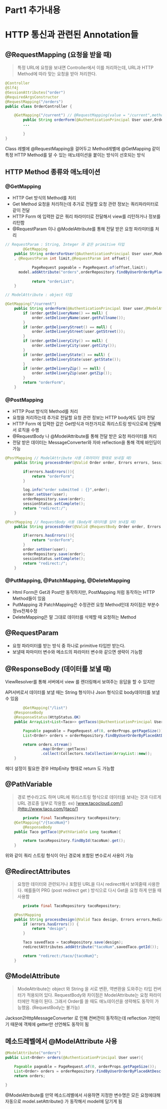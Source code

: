 # Part1 추가내용

# HTTP 통신과 관련된 Annotation들

## @RequestMapping (요청을 받을 때)

> 특정 URL에 요청을 보내면 Controller에서 이를 처리하는데, URL과 HTTP Method에 따라 맞는 요청을 받아 처리한다.
> 

```java
@Controller
@Slf4j
@SessionAttributes("order")
@RequiredArgsConstructor
@RequestMapping("/orders")
public class OrderController {

    @GetMapping("/current") // @RequestMapping(value = "/current",method = RequestMethod.GET)
		public String orderForm(@AuthenticationPrincipal User user,Order order){
		...
		
		}
}
```

Class 레벨에 @RequestMapping을 걸어두고 Method레벨에 @GetMapping 같이 특정 HTTP Method를 알 수 있는 애노테이션을 붙이는 방식이 선호되는 방식

## HTTP Method 종류와 애노테이션

### @GetMapping

- HTTP Get 방식의 Method를 처리
- Get Method 요청을 처리하는데 추가로 전달할 요청 관련 정보는 쿼리파라미터로 같이 전달
- HTTP Form 에 입력한 값은 쿼리 파라미터로 전달해서 view를 리턴하거나 정보를 리턴함
- @RequestParam 이나 @ModelAttribute를 통해 전달 받은 요청 파라미터를 처리

```java
// RequestParam : String, Integer 과 같은 primitive 타입
		@GetMapping
    public String ordersForUser(@AuthenticationPrincipal User user,Model model
    , @RequestParam int limit,@RequestParam int offset){

			PageRequest pageable = PageRequest.of(offset,limit);
      model.addAttribute("orders",orderRepository.findByUserOrderByPlacedAtDesc(user,pageable));
      
			return "orderList";
    }
```

```java
// ModelAttribute : object 타입

@GetMapping("/current")
    public String orderForm(@AuthenticationPrincipal User user,@ModelAttribute Order order){
        if (order.getDeliveryName() == null) {
            order.setDeliveryName(user.getFullname());
        }
        if (order.getDeliveryStreet() == null) {
            order.setDeliveryStreet(user.getStreet());
        }
        if (order.getDeliveryCity() == null) {
            order.setDeliveryCity(user.getCity());
        }
        if (order.getDeliveryState() == null) {
            order.setDeliveryState(user.getState());
        }
        if (order.getDeliveryZip() == null) {
            order.setDeliveryZip(user.getZip());
        }
        return "orderForm";
    }
```

### @PostMapping

- HTTP Post 방식의 Method를 처리
- 요청을 처리하는데 추가로 전달할 요청 관련 정보는 HTTP body에도 담아 전달
- HTTP Form 에 입력한 값은 Get방식과 마찬가지로 쿼리스트링 방식으로에 전달해서 로직을 수행
- @RequestBody 나 @ModelAttribute를 통해 전달 받은 요청 파라미터를 처리
- 전달 받은 데이터는 MessageConverter와 자바 reflection을 통해 객체 바인딩이 가능

```java
@PostMapping // ModelAttribute 사용 (파라미터 형태로 보내질 때)
    public String processOrder(@Valid Order order, Errors errors, SessionStatus sessionStatus, @AuthenticationPrincipal User user){

        if(errors.hasErrors()){
            return "orderForm";
        }

        log.info("order submitted : {}",order);
        order.setUser(user);
        orderRepository.save(order);
        sessionStatus.setComplete();
        return "redirect:/";
    }
```

```java
@PostMapping // RequestBody 사용 (Body에 데이터를 담아 보내질 때)
    public String processOrder(@Valid @RequestBody Order order, Errors errors, SessionStatus sessionStatus, @AuthenticationPrincipal User user){

        if(errors.hasErrors()){
            return "orderForm";
        }
        order.setUser(user);
        orderRepository.save(order);
        sessionStatus.setComplete();
        return "redirect:/";
    }
```

### @PutMapping, @PatchMapping, @DeleteMapping

- Html Form은 Get과 Post만 동작하지만, PostMapping 처럼 동작하는 HTTP Method들이 있음
- PutMapping 과 PatchMapping은 수정관련 요청 Method인데 차이점은 부분수정vs전체수정
- DeleteMapping은 말 그대로 데이터를 삭제할 때 요청하는 Method

## @RequestParam

- 요청 파라미터를 받는 방식 중 하나로 primitive 타입만 받는다.
- 보낼때 파마미터 변수와 메소드의 파라미터 변수와 같으면 생략이 가능함

## @ResponseBody (데이터를 보낼 때)

ViewResolver를 통해 서버에서 view 를 렌더링해서 보여주는 응답을 할 수 있지만

API서버로서 데이터를 보낼 때는 String 형식이나 Json 형식으로 body데이터를 보낼 수 있음

 

```java
		@GetMapping("/list")
    @ResponseBody
    @ResponseStatus(HttpStatus.OK)
    public ArrayList<List<Taco>> getTacos(@AuthenticationPrincipal User user){

        Pageable pageable = PageRequest.of(0, orderProps.getPageSize());
        List<Order> orders = orderRepository.findByUserOrderByPlacedAtDesc(user, pageable);

        return orders.stream()
                .map(Order::getTacos)
                .collect(Collectors.toCollection(ArrayList::new));
    }
```

헤더 설정이 필요한 경우 HttpEnity 형태로 return 도 가능함

## @PathVariable

> 경로 변수라고도 하며 URL에 쿼리스트링 형식으로 데이터를 보내는 것과 다르게 URL 경로중 일부로 작용함.
ex) [www.tacocloud.com/](http://www.taco.com/)taco/1
> 

```java
		private final TacoRepository tacoRepository;
    @GetMapping("/{tacoNum}")
		@ResponseBody
    public Taco getTaco(@PathVariable Long tacoNum){

        return tacoRepository.findById(tacoNum).get();
    }
```

위와 같이 쿼리 스트링 형식이 아닌 경로에 포함된 변수로서 사용이 가능

## @RedirectAttributes

> 요청한 데이터와 관련되거나 포함된 URL을 다시 redirect해서 보여줄때 사용한다. 예를들어 PRG (post redirect get ) 방식으로 다시 Get을 요청 하게 만들 때 사용함
> 

```java
		private final TacoRepository tacoRepository;

    @PostMapping
    public String processDesign(@Valid Taco design, Errors errors,RedirectAttributes redirectAttributes) {
        if (errors.hasErrors()) {
            return "design";
        }

        Taco savedTaco = tacoRepository.save(design);
        redirectAttributes.addAttribute("tacoNum",savedTaco.getId());

        return "redirect:/taco/{tacoNum}";
    }
```

## @ModelAttribute

> ModeAttribute는 object 와 String 을 서로 변환, 역변환을 도와주는 타입 컨버터가 적용되어 있다. RequestBody와 차이점은 ModelAttribute는 요청 파라미터에만 적용이 된다. 그래서 Order를 쓸 때도 애노테이션을 생략해도 동작이 가능했음. (RequestBody는 불가능)
> 

Jackson2HttpMessageConverter 로 인해 컨버전이 동작하는데 reflection 기반이기 때문에 객체에 getter만 선언해도 동작이 됨

## 메소드레벨에서 @ModelAttribute 사용

```java
@ModelAttribute("orders")
public List<Order> orders(@AuthenticationPrincipal User user){

    Pageable pageable = PageRequest.of(0, orderProps.getPageSize());
    List<Order> orders = orderRepository.findByUserOrderByPlacedAtDesc(user, pageable);
    return orders;

}
```

@ModelAttribute를 만약 메소드레벨에서 사용하면 지정한 변수명은 모든 요청에대해 자동으로 model.setAttribute() 가 동작해서 model에 담기게 됨